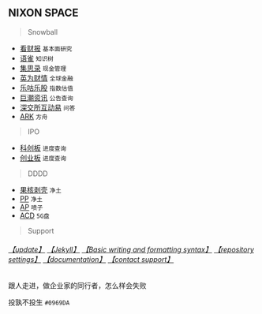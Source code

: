 ## NIXON SPACE

> Snowball

- [看财报](https://www.kancaibao.com/index.asp)  `基本面研究`
- [语雀](https://www.yuque.com/)  `知识树`
- [集思录](https://www.jisilu.cn/)  `现金管理`
- [英为财情](https://cn.investing.com/) `全球金融`
- [乐咕乐股](https://legulegu.com/) `指数估值`
- [巨潮资讯](http://www.cninfo.com.cn/new/index) `公告查询`
- [深交所互动易](http://irm.cninfo.com.cn/ircs/index) `问答`
- [ARK](https://ark-invest.com/) `方舟`

> IPO

- [科创板](http://kcb.sse.com.cn/renewal/)  `进度查询`
- [创业板](http://listing.szse.cn/projectdynamic/ipo/index.html)  `进度查询`

> DDDD

- [果核剥壳](https://www.ghxi.com/) `净土`
- [PP](https://www.portablesoft.org/) `净土`
- [AP](https://apnews.com/) `喷子`
- [ACD](https://www.amazon.com/clouddrive) `5G盘`


> Support

###### [【update】](https://github.com/3237/3237.github.io/edit/main/README.md) [【Jekyll】](https://jekyllrb.com/) [【Basic writing and formatting syntax】](https://docs.github.com/en/github/writing-on-github/getting-started-with-writing-and-formatting-on-github/basic-writing-and-formatting-syntax) [【repository settings】](https://github.com/3237/3237.github.io/settings/pages) [【documentation】](https://docs.github.com/categories/github-pages-basics/) [【contact support】](https://support.github.com/contact) 

跟人走进，做企业家的同行者，怎么样会失败  
  
  
 
投孰不投生 `#0969DA`
